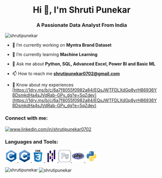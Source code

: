<h1 align="center">Hi 👋, I'm Shruti Punekar</h1>
<h3 align="center">A Passionate Data Analyst From India</h3>

<p align="left"> <img src="https://komarev.com/ghpvc/?username=shrutipunekar&label=Profile%20views&color=0e75b6&style=flat" alt="shrutipunekar" /> </p>

- 🔭 I’m currently working on **Myntra Brand Dataset**

- 🌱 I’m currently learning **Machine Learning**

- 💬 Ask me about **Python, SQL, Advanced Excel, Power BI and Basic ML**

- 📫 How to reach me **shrutipunekar0702@gmail.com**

- 📄 Know about my experiences [https://1drv.ms/b/c/6a7f8055f0982a84/EQsJWTFDLXdGp8yrH86936YBDsmkdHa4sJVdRab-GPy_dg?e=5qZdev](https://1drv.ms/b/c/6a7f8055f0982a84/EQsJWTFDLXdGp8yrH86936YBDsmkdHa4sJVdRab-GPy_dg?e=5qZdev)

<h3 align="left">Connect with me:</h3>
<p align="left">
<a href="https://linkedin.com/in/www.linkedin.com/in/shrutipunekar0702" target="blank"><img align="center" src="https://raw.githubusercontent.com/rahuldkjain/github-profile-readme-generator/master/src/images/icons/Social/linked-in-alt.svg" alt="www.linkedin.com/in/shrutipunekar0702" height="30" width="40" /></a>
</p>

<h3 align="left">Languages and Tools:</h3>
<p align="left"> <a href="https://www.cprogramming.com/" target="_blank" rel="noreferrer"> <img src="https://raw.githubusercontent.com/devicons/devicon/master/icons/c/c-original.svg" alt="c" width="40" height="40"/> </a> <a href="https://www.w3schools.com/cpp/" target="_blank" rel="noreferrer"> <img src="https://raw.githubusercontent.com/devicons/devicon/master/icons/cplusplus/cplusplus-original.svg" alt="cplusplus" width="40" height="40"/> </a> <a href="https://www.w3schools.com/css/" target="_blank" rel="noreferrer"> <img src="https://raw.githubusercontent.com/devicons/devicon/master/icons/css3/css3-original-wordmark.svg" alt="css3" width="40" height="40"/> </a> <a href="https://pandas.pydata.org/" target="_blank" rel="noreferrer"> <img src="https://raw.githubusercontent.com/devicons/devicon/2ae2a900d2f041da66e950e4d48052658d850630/icons/pandas/pandas-original.svg" alt="pandas" width="40" height="40"/> </a> <a href="https://www.photoshop.com/en" target="_blank" rel="noreferrer"> <img src="https://raw.githubusercontent.com/devicons/devicon/master/icons/photoshop/photoshop-line.svg" alt="photoshop" width="40" height="40"/> </a> <a href="https://www.php.net" target="_blank" rel="noreferrer"> <img src="https://raw.githubusercontent.com/devicons/devicon/master/icons/php/php-original.svg" alt="php" width="40" height="40"/> </a> <a href="https://www.python.org" target="_blank" rel="noreferrer"> <img src="https://raw.githubusercontent.com/devicons/devicon/master/icons/python/python-original.svg" alt="python" width="40" height="40"/> </a> </p>

<p><img align="left" src="https://github-readme-stats.vercel.app/api/top-langs?username=shrutipunekar&show_icons=true&locale=en&layout=compact" alt="shrutipunekar" /></p>

<p>&nbsp;<img align="center" src="https://github-readme-stats.vercel.app/api?username=shrutipunekar&show_icons=true&locale=en" alt="shrutipunekar" /></p>

